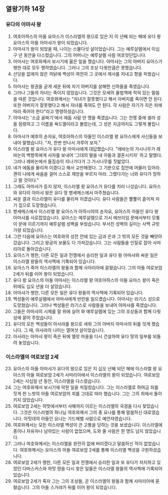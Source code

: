 ## 열왕기하 14장

### 유다의 아마샤 왕
1. 여호아하스의 아들 요아스가 이스라엘의 왕으로 있은 지 이 년째 되는 해에 유다 왕 요아스의 아들 아마샤가 왕이 되었습니다.
2. 아마샤가 왕이 되었을 때, 나이는 스물다섯 살이었습니다. 그는 예루살렘에서 이십구 년 동안을 다스렸습니다. 그의 어머니는 예루살렘 사람 여호앗단입니다.
3. 아마샤는 여호와께서 보시기에 옳은 일을 했습니다. 아마샤는 그의 아버지 요아스가 행한 대로 모두 행하였습니다. 그러나 그의 조상 다윗만큼은 못했습니다.
4. 산당을 없애지 않은 까닭에 백성이 여전히 그 곳에서 제사를 지내고 향을 피웠습니다.
5. 아마샤는 왕권을 굳게 세운 뒤에 자기 아버지를 살해한 신하들을 죽였습니다.
6. 그러나 그들의 자녀는 죽이지 않았습니다. 그것은 모세의 율법책에 적혀 있는 말씀을 따른 것입니다. 여호와께서는 "자녀가 잘못했다고 해서 아버지를 죽이면 안 된다. 또한 아버지가 잘못했다고 해서 자녀를 죽여도 안 된다. 각 사람은 자기가 지은 죄에 따라 죽어야 한다"라고 명령하셨습니다.
7. 아마샤는 '소금 골짜기'에서 에돔 사람 만 명을 죽였습니다. 그는 전쟁 중에 셀라 성을 점령하고 그 이름을 욕드엘이라고 불렀는데, 그 성은 지금까지도 그렇게 불립니다.
8. 아마샤가 예후의 손자요, 여호아하스의 아들인 이스라엘 왕 요아스에게 사신들을 보내어 말했습니다. "자, 한번 만나서 겨루어 보자."
9. 이스라엘 왕 요아스가 유다 왕 아마샤에게 대답했습니다. "레바논의 가시나무가 레바논의 백향목에게 사자를 보내어 '그대의 딸을 내 아들과 결혼시키자' 하고 말했다. 그러나 레바논에서 들짐승이 지나가다가 그 가시나무를 짓밟았다.
10. 네가 에돔을 물리쳐 이겼다고 해서 교만해졌다. 그 기분으로 집안에 머물러 있어라. 괜히 나에게 싸움을 걸어 스스로 재앙을 부르지 마라. 그랬다가는 너와 유다가 망하고 말 것이다."
11. 그래도 아마샤가 듣지 않자, 이스라엘 왕 요아스가 유다를 치러 나섰습니다. 요아스와 유다의 아마샤 왕은 유다 땅 벧세메스에서 마주쳤습니다.
12. 싸운 결과 이스라엘이 유다를 물리쳐 이겼습니다. 유다 사람들은 뿔뿔이 흩어져 자기 집으로 도망쳤습니다.
13. 벧세메스에서 이스라엘 왕 요아스가 아하시야의 손자요, 요아스의 아들인 유다 왕 아마샤를 사로잡았습니다. 요아스는 예루살렘으로 가서 에브라임 문에서부터 모퉁이 문에 이르기까지 예루살렘 성벽을 부쉈습니다. 부서진 성벽의 길이는 사백 규빗 가량 되었습니다.
14. 그런 다음에 요아스는 여호와의 성전 안에 있는 금과 은과 그 밖의 모든 것을 빼앗아 갔습니다. 그리고 왕궁의 보물도 다 가져갔습니다. 그는 사람들을 인질로 잡아 사마리아로 돌아갔습니다.
15. 요아스가 행한, 다른 모든 일과 전쟁에서 승리한 일과 유다 왕 아마샤와 싸운 일은 이스라엘 왕들의 역사책에 기록되어 있습니다.
16. 요아스가 죽어 이스라엘의 왕들과 함께 사마리아에 묻혔습니다. 그의 아들 여로보암 2세가 뒤를 이어 왕이 되었습니다.
17. 유다 왕 요아스의 아들 아마샤는 이스라엘 왕 여호아하스의 아들 요아스 왕이 죽은 뒤에도 십오 년을 더 살았습니다.
18. 아마샤가 행한, 다른 모든 일은 유다 왕들의 역사책에 기록되어 있습니다.
19. 백성들이 예루살렘에서 아마샤에게 반란을 일으켰습니다. 아마샤는 라기스 성으로 도망쳤습니다. 그러나 백성들은 라기스로 사람들을 보내어 아마샤를 죽였습니다.
20. 그들은 아마샤의 시체를 말 위에 실어 와 예루살렘에 있는 그의 조상들과 함께 다윗 성에 묻어 주었습니다.
21. 유다의 모든 백성들이 아사랴를 왕으로 세워 그의 아버지 아마샤의 뒤를 잇게 했습니다. 그 때, 아사랴의 나이는 열여섯 살이었습니다.
22. 아사랴는 아마샤 왕이 죽은 뒤에 엘랏 마을을 다시 건설하여 유다 땅의 일부를 되돌려 놓았습니다.
### 이스라엘의 여로보암 2세
23. 요아스의 아들 아마샤가 유다의 왕으로 있은 지 십오 년째 되던 해에 이스라엘 왕 요아스의 아들 여로보암 2세가 사마리아에서 이스라엘의 왕이 되었습니다. 여로보암 2세는 사십일 년 동안, 이스라엘을 다스렸습니다.
24. 그는 여호와께서 보시기에 악한 일을 저질렀습니다. 그는 이스라엘로 하여금 죄를 짓게 한 느밧의 아들 여로보암의 죄를 그대로 따라 했습니다. 그는 그의 죄에서 돌이키지 않았습니다.
25. 여로보암 2세는 하맛에서부터 사해까지 이르는 이스라엘의 국경을 다시 찾았습니다. 그것은 이스라엘의 하나님 여호와께서 그의 종 요나를 통해 말씀하신 대로였습니다. 아밋대의 아들인 요나는 가드헤벨 사람으로 예언자였습니다.
26. 여호와께서는 모든 이스라엘 백성이 큰 고통을 당하는 것을 보셨습니다. 이스라엘에 종이나 자유자나 남아있는 사람이 없었으며, 도와 줄 사람은 한 명도 남지 않았습니다.
27. 그러나 여호와께서는 이스라엘을 완전히 없애 버리겠다고 말씀하신 적이 없었습니다. 여호와께서는 요아스의 아들 여로보암 2세를 통해 이스라엘 백성을 구원하셨습니다.
28. 여로보암 2세가 행한, 다른 모든 일과 전쟁에서 승리한 일과 또 유다가 차지하고 있었던 다마스커스와 하맛 땅을 다시 찾은 일들은 이스라엘 왕들의 역사책에 기록되어 있습니다.
29. 여로보암 2세가 죽자 그는 그의 조상들, 곧 이스라엘의 왕들과 함께 사마리아에 묻혔습니다. 그의 아들 스가랴가 뒤를 이어 왕이 되었습니다.